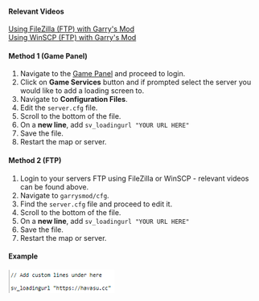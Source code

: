 #### Relevant Videos
[Using FileZilla (FTP) with Garry's Mod](https://www.youtube.com/watch?v=fwg3Dbty-dw)  
[Using WinSCP (FTP) with Garry's Mod](https://www.youtube.com/watch?v=QyBCXAaQG0Q)

#### Method 1 (Game Panel)
1. Navigate to the [Game Panel](https://gamepanel.hexanenetworks.com) and proceed to login.
2. Click on **Game Services** button and if prompted select the server you would like to add a loading screen to.
3. Navigate to **Configuration Files**.
4. Edit the ``server.cfg`` file.
5. Scroll to the bottom of the file.
6. On a **new line**, add ``sv_loadingurl "YOUR URL HERE"``
7. Save the file.
8. Restart the map or server.

#### Method 2 (FTP)
1. Login to your servers FTP using FileZilla or WinSCP - relevant videos can be found above.
2. Navigate to ``garrysmod/cfg``.
3. Find the ``server.cfg`` file and proceed to edit it.
4. Scroll to the bottom of the file.
5. On a **new line**, add ``sv_loadingurl "YOUR URL HERE"``
6. Save the file.
7. Restart the map or server.

#### Example
![Adding a loading screen](https://raw.githubusercontent.com/HexaneNetworks/help-assets/master/assets/png/example-loading.png)